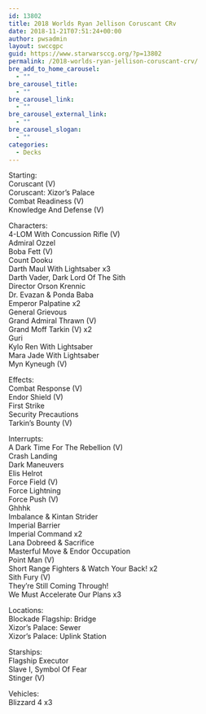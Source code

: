 ```yaml
---
id: 13802
title: 2018 Worlds Ryan Jellison Coruscant CRv
date: 2018-11-21T07:51:24+00:00
author: pwsadmin
layout: swccgpc
guid: https://www.starwarsccg.org/?p=13802
permalink: /2018-worlds-ryan-jellison-coruscant-crv/
bre_add_to_home_carousel:
  - ""
bre_carousel_title:
  - ""
bre_carousel_link:
  - ""
bre_carousel_external_link:
  - ""
bre_carousel_slogan:
  - ""
categories:
  - Decks
---
```

Starting:  
Coruscant (V)  
Coruscant: Xizor&#8217;s Palace  
Combat Readiness (V)  
Knowledge And Defense (V)

Characters:  
4-LOM With Concussion Rifle (V)  
Admiral Ozzel  
Boba Fett (V)  
Count Dooku  
Darth Maul With Lightsaber x3  
Darth Vader, Dark Lord Of The Sith  
Director Orson Krennic  
Dr. Evazan & Ponda Baba  
Emperor Palpatine x2  
General Grievous  
Grand Admiral Thrawn (V)  
Grand Moff Tarkin (V) x2  
Guri  
Kylo Ren With Lightsaber  
Mara Jade With Lightsaber  
Myn Kyneugh (V)

Effects:  
Combat Response (V)  
Endor Shield (V)  
First Strike  
Security Precautions  
Tarkin&#8217;s Bounty (V)

Interrupts:  
A Dark Time For The Rebellion (V)  
Crash Landing  
Dark Maneuvers  
Elis Helrot  
Force Field (V)  
Force Lightning  
Force Push (V)  
Ghhhk  
Imbalance & Kintan Strider  
Imperial Barrier  
Imperial Command x2  
Lana Dobreed & Sacrifice  
Masterful Move & Endor Occupation  
Point Man (V)  
Short Range Fighters & Watch Your Back! x2  
Sith Fury (V)  
They&#8217;re Still Coming Through!  
We Must Accelerate Our Plans x3

Locations:  
Blockade Flagship: Bridge  
Xizor&#8217;s Palace: Sewer  
Xizor&#8217;s Palace: Uplink Station

Starships:  
Flagship Executor  
Slave I, Symbol Of Fear  
Stinger (V)

Vehicles:  
Blizzard 4 x3